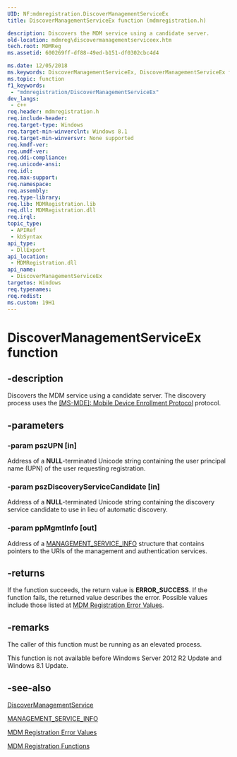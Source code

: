 ```yaml
---
UID: NF:mdmregistration.DiscoverManagementServiceEx
title: DiscoverManagementServiceEx function (mdmregistration.h)

description: Discovers the MDM service using a candidate server.
old-location: mdmreg\discovermanagementserviceex.htm
tech.root: MDMReg
ms.assetid: 600269ff-df88-49ed-b151-df0302cbc4d4

ms.date: 12/05/2018
ms.keywords: DiscoverManagementServiceEx, DiscoverManagementServiceEx function [MDM Registration], mdmreg.discovermanagementserviceex, mdmregistration/DiscoverManagementServiceEx
ms.topic: function
f1_keywords: 
 - "mdmregistration/DiscoverManagementServiceEx"
dev_langs:
 - c++
req.header: mdmregistration.h
req.include-header: 
req.target-type: Windows
req.target-min-winverclnt: Windows 8.1
req.target-min-winversvr: None supported
req.kmdf-ver: 
req.umdf-ver: 
req.ddi-compliance: 
req.unicode-ansi: 
req.idl: 
req.max-support: 
req.namespace: 
req.assembly: 
req.type-library: 
req.lib: MDMRegistration.lib
req.dll: MDMRegistration.dll
req.irql: 
topic_type:
 - APIRef
 - kbSyntax
api_type:
 - DllExport
api_location:
 - MDMRegistration.dll
api_name:
 - DiscoverManagementServiceEx
targetos: Windows
req.typenames: 
req.redist: 
ms.custom: 19H1
---
```


# DiscoverManagementServiceEx function


## -description


Discovers the MDM service using a candidate server. The discovery process uses the 
    <a href="https://docs.microsoft.com/openspecs/windows_protocols/ms-mde/5c841535-042e-489e-913c-9d783d741267">[MS-MDE]: Mobile Device Enrollment Protocol</a> 
    protocol.


## -parameters




### -param pszUPN [in]

Address of a <b>NULL</b>-terminated Unicode string containing the user principal name 
      (UPN) of the user requesting registration.


### -param pszDiscoveryServiceCandidate [in]

Address of a <b>NULL</b>-terminated Unicode string containing the discovery service 
      candidate to use in lieu of automatic discovery.


### -param ppMgmtInfo [out]

Address of a <a href="https://docs.microsoft.com/windows/win32/api/mdmregistration/ns-mdmregistration-management_service_info">MANAGEMENT_SERVICE_INFO</a> 
      structure that contains pointers to the URIs of the management and authentication services.


## -returns



If the function succeeds, the return value is <b>ERROR_SUCCESS</b>. If the function 
      fails, the returned value describes the error. Possible 
      values include those listed at 
      <a href="https://docs.microsoft.com/windows/desktop/MDMReg/mdm-registration-constants">MDM Registration Error Values</a>.




## -remarks



The caller of this function must be running as an elevated process.

This function is not available before Windows Server 2012 R2 Update and Windows 8.1 Update.




## -see-also




<a href="https://docs.microsoft.com/windows/desktop/api/mdmregistration/nf-mdmregistration-discovermanagementservice">DiscoverManagementService</a>



<a href="https://docs.microsoft.com/windows/win32/api/mdmregistration/ns-mdmregistration-management_service_info">MANAGEMENT_SERVICE_INFO</a>



<a href="https://docs.microsoft.com/windows/desktop/MDMReg/mdm-registration-constants">MDM Registration Error Values</a>



<a href="https://docs.microsoft.com/windows/desktop/MDMReg/mdm-registration-functions">MDM Registration Functions</a>
 

 


